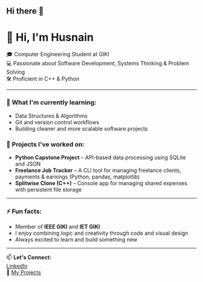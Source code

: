 ## Hi there 👋

<!--
**mhusnainjatoi/mhusnainjatoi** is a ✨ _special_ ✨ repository because its `README.md` (this file) appears on your GitHub profile.

Here are some ideas to get you started:

- 🔭 I’m currently working on ...
- 🌱 I’m currently learning ...
- 👯 I’m looking to collaborate on ...
- 🤔 I’m looking for help with ...
- 💬 Ask me about ...
- 📫 How to reach me: ...
- 😄 Pronouns: ...
- ⚡ Fun fact: ...
-->
# 👋 Hi, I'm Husnain

🎓 Computer Engineering Student at GIKI  
💻 Passionate about Software Development, Systems Thinking & Problem Solving  
🛠️ Proficient in C++ & Python  

---

### 🌱 What I'm currently learning:
- Data Structures & Algorithms
- Git and version control workflows
- Building cleaner and more scalable software projects

### 🧪 Projects I've worked on:
- **Python Capstone Project** – API-based data processing using SQLite and JSON
- **Freelance Job Tracker** – A CLI tool for managing freelance clients, payments & earnings (Python, pandas, matplotlib)
- **Splitwise Clone (C++)** – Console app for managing shared expenses with persistent file storage

---

### ⚡ Fun facts:
- Member of **IEEE GIKI** and **IET GIKI**
- I enjoy combining logic and creativity through code and visual design
- Always excited to learn and build something new

---

📫 **Let's Connect:**  
[LinkedIn](https://www.linkedin.com/in/husnainjatoi/)  
📁 [My Projects](https://github.com/husnainjatoi?tab=repositories)

